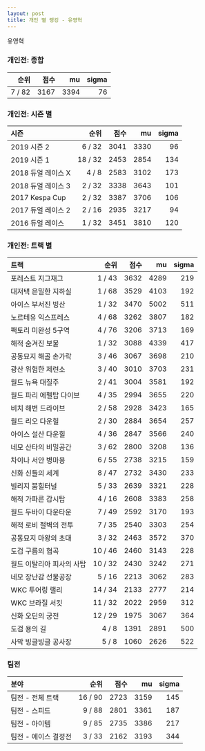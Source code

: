 ```yaml
---
layout: post
title: 개인 별 랭킹 - 유영혁
---
```


유영혁

### 개인전: 종합

| 순위 | 점수 | mu | sigma |
|---:|---:|---:|---:|
| 7 / 82 | 3167 | 3394 | 76 |

### 개인전: 시즌 별

| 시즌 | 순위 | 점수 | mu | sigma |
|:---|---:|---:|---:|---:|
| 2019 시즌 2 | 6 / 32 | 3041 | 3330 | 96 |
| 2019 시즌 1 | 18 / 32 | 2453 | 2854 | 134 |
| 2018 듀얼 레이스 X | 4 / 8 | 2583 | 3102 | 173 |
| 2018 듀얼 레이스 3 | 2 / 32 | 3338 | 3643 | 101 |
| 2017 Kespa Cup | 2 / 32 | 3387 | 3706 | 106 |
| 2017 듀얼 레이스 2 | 2 / 16 | 2935 | 3217 | 94 |
| 2016 듀얼 레이스 | 1 / 32 | 3451 | 3810 | 120 |

### 개인전: 트랙 별

| 트랙 | 순위 | 점수 | mu | sigma |
|:---|---:|---:|---:|---:|
| 포레스트 지그재그 | 1 / 43 | 3632 | 4289 | 219 |
| 대저택 은밀한 지하실 | 1 / 68 | 3529 | 4103 | 192 |
| 아이스 부서진 빙산 | 1 / 32 | 3470 | 5002 | 511 |
| 노르테유 익스프레스 | 4 / 68 | 3262 | 3807 | 182 |
| 팩토리 미완성 5구역 | 4 / 76 | 3206 | 3713 | 169 |
| 해적 숨겨진 보물 | 1 / 32 | 3088 | 4339 | 417 |
| 공동묘지 해골 손가락 | 3 / 46 | 3067 | 3698 | 210 |
| 광산 위험한 제련소 | 3 / 40 | 3010 | 3703 | 231 |
| 월드 뉴욕 대질주 | 2 / 41 | 3004 | 3581 | 192 |
| 월드 파리 에펠탑 다이브 | 4 / 35 | 2994 | 3655 | 220 |
| 비치 해변 드라이브 | 2 / 58 | 2928 | 3423 | 165 |
| 월드 리오 다운힐 | 2 / 30 | 2884 | 3654 | 257 |
| 아이스 설산 다운힐 | 4 / 36 | 2847 | 3566 | 240 |
| 네모 산타의 비밀공간 | 3 / 62 | 2800 | 3208 | 136 |
| 차이나 서안 병마용 | 6 / 55 | 2738 | 3215 | 159 |
| 신화 신들의 세계 | 8 / 47 | 2732 | 3430 | 233 |
| 빌리지 붐힐터널 | 5 / 33 | 2639 | 3321 | 228 |
| 해적 가파른 감시탑 | 4 / 16 | 2608 | 3383 | 258 |
| 월드 두바이 다운타운 | 7 / 49 | 2592 | 3170 | 193 |
| 해적 로비 절벽의 전투 | 7 / 35 | 2540 | 3303 | 254 |
| 공동묘지 마왕의 초대 | 3 / 32 | 2463 | 3572 | 370 |
| 도검 구름의 협곡 | 10 / 46 | 2460 | 3143 | 228 |
| 월드 이탈리아 피사의 사탑 | 10 / 32 | 2430 | 3242 | 271 |
| 네모 장난감 선물공장 | 5 / 16 | 2213 | 3062 | 283 |
| WKC 투어링 랠리 | 14 / 34 | 2133 | 2777 | 214 |
| WKC 브라질 서킷 | 11 / 32 | 2022 | 2959 | 312 |
| 신화 오딘의 궁전 | 12 / 29 | 1975 | 3067 | 364 |
| 도검 용의 길 | 4 / 8 | 1391 | 2891 | 500 |
| 사막 빙글빙글 공사장 | 5 / 8 | 1060 | 2626 | 522 |

### 팀전

| 분야 | 순위 | 점수 | mu | sigma |
|:---|---:|---:|---:|---:|
| 팀전 - 전체 트랙 | 16 / 90 | 2723 | 3159 | 145 |
| 팀전 - 스피드 | 9 / 88 | 2801 | 3361 | 187 |
| 팀전 - 아이템 | 9 / 85 | 2735 | 3386 | 217 |
| 팀전 - 에이스 결정전 | 3 / 33 | 2162 | 3193 | 344 |
